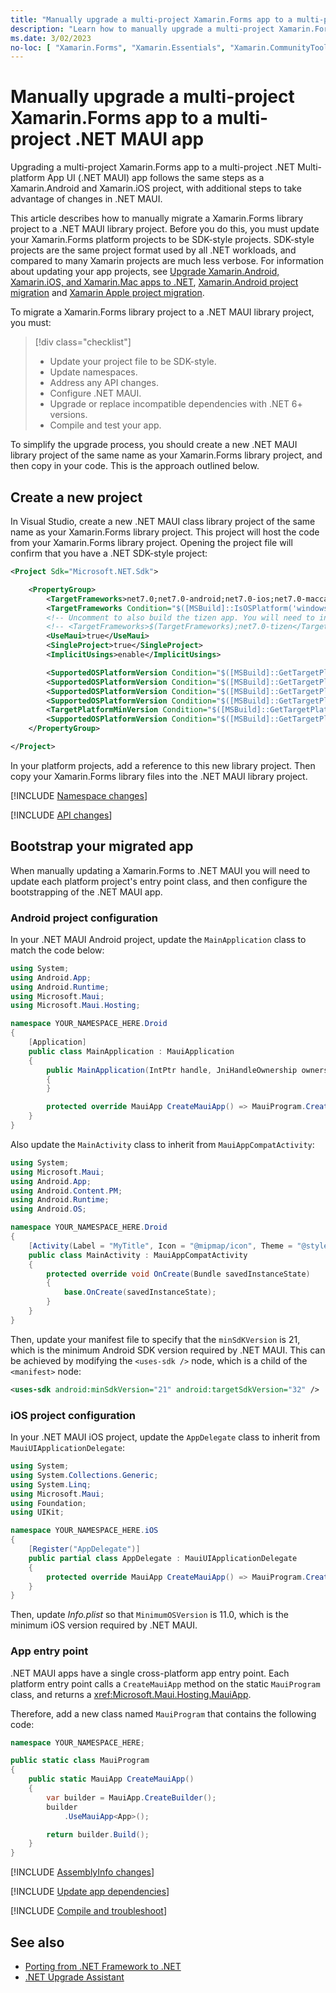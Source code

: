 ```yaml
---
title: "Manually upgrade a multi-project Xamarin.Forms app to a multi-project .NET MAUI app"
description: "Learn how to manually upgrade a multi-project Xamarin.Forms app to a multi-project .NET MAUI app."
ms.date: 3/02/2023
no-loc: [ "Xamarin.Forms", "Xamarin.Essentials", "Xamarin.CommunityToolkit", ".NET MAUI Community Toolkit", "SkiaSharp", "Xamarin.Forms.Maps", "Microsoft.Maui", "Microsoft.Maui.Controls", "net7.0-android", "net7.0-ios" ]
---
```


# Manually upgrade a multi-project Xamarin.Forms app to a multi-project .NET MAUI app

Upgrading a multi-project Xamarin.Forms app to a multi-project .NET Multi-platform App UI (.NET MAUI) app follows the same steps as a Xamarin.Android and Xamarin.iOS project, with additional steps to take advantage of changes in .NET MAUI.

This article describes how to manually migrate a Xamarin.Forms library project to a .NET MAUI library project. Before you do this, you must update your Xamarin.Forms platform projects to be SDK-style projects. SDK-style projects are the same project format used by all .NET workloads, and compared to many Xamarin projects are much less verbose. For information about updating your app projects, see [Upgrade Xamarin.Android, Xamarin.iOS, and Xamarin.Mac apps to .NET](native-projects.md), [Xamarin.Android project migration](android-projects.md) and [Xamarin Apple project migration](apple-projects.md).

To migrate a Xamarin.Forms library project to a .NET MAUI library project, you must:

> [!div class="checklist"]
>
> - Update your project file to be SDK-style.
> - Update namespaces.
> - Address any API changes.
> - Configure .NET MAUI.
> - Upgrade or replace incompatible dependencies with .NET 6+ versions.
> - Compile and test your app.

To simplify the upgrade process, you should create a new .NET MAUI library project of the same name as your Xamarin.Forms library project, and then copy in your code. This is the approach outlined below.

## Create a new project

In Visual Studio, create a new .NET MAUI class library project of the same name as your Xamarin.Forms library project. This project will host the code from your Xamarin.Forms library project. Opening the project file will confirm that you have a .NET SDK-style project:

```xml
<Project Sdk="Microsoft.NET.Sdk">

    <PropertyGroup>
        <TargetFrameworks>net7.0;net7.0-android;net7.0-ios;net7.0-maccatalyst</TargetFrameworks>
        <TargetFrameworks Condition="$([MSBuild]::IsOSPlatform('windows'))">$(TargetFrameworks);net7.0-windows10.0.19041.0</TargetFrameworks>
        <!-- Uncomment to also build the tizen app. You will need to install tizen by following this: https://github.com/Samsung/Tizen.NET -->
        <!-- <TargetFrameworks>$(TargetFrameworks);net7.0-tizen</TargetFrameworks> -->
        <UseMaui>true</UseMaui>
        <SingleProject>true</SingleProject>
        <ImplicitUsings>enable</ImplicitUsings>

        <SupportedOSPlatformVersion Condition="$([MSBuild]::GetTargetPlatformIdentifier('$(TargetFramework)')) == 'ios'">11.0</SupportedOSPlatformVersion>
        <SupportedOSPlatformVersion Condition="$([MSBuild]::GetTargetPlatformIdentifier('$(TargetFramework)')) == 'maccatalyst'">13.1</SupportedOSPlatformVersion>
        <SupportedOSPlatformVersion Condition="$([MSBuild]::GetTargetPlatformIdentifier('$(TargetFramework)')) == 'android'">21.0</SupportedOSPlatformVersion>
        <SupportedOSPlatformVersion Condition="$([MSBuild]::GetTargetPlatformIdentifier('$(TargetFramework)')) == 'windows'">10.0.17763.0</SupportedOSPlatformVersion>
        <TargetPlatformMinVersion Condition="$([MSBuild]::GetTargetPlatformIdentifier('$(TargetFramework)')) == 'windows'">10.0.17763.0</TargetPlatformMinVersion>
        <SupportedOSPlatformVersion Condition="$([MSBuild]::GetTargetPlatformIdentifier('$(TargetFramework)')) == 'tizen'">6.5</SupportedOSPlatformVersion>
    </PropertyGroup>

</Project>
```

In your platform projects, add a reference to this new library project. Then copy your Xamarin.Forms library files into the .NET MAUI library project.

[!INCLUDE [Namespace changes](includes/namespace-changes.md)]

[!INCLUDE [API changes](includes/api-changes.md)]

## Bootstrap your migrated app

When manually updating a Xamarin.Forms to .NET MAUI you will need to update each platform project's entry point class, and then configure the bootstrapping of the .NET MAUI app.

### Android project configuration

In your .NET MAUI Android project, update the `MainApplication` class to match the code below:

```csharp
using System;
using Android.App;
using Android.Runtime;
using Microsoft.Maui;
using Microsoft.Maui.Hosting;

namespace YOUR_NAMESPACE_HERE.Droid
{
    [Application]
    public class MainApplication : MauiApplication
    {
        public MainApplication(IntPtr handle, JniHandleOwnership ownership) : base(handle, ownership)
        {
        }

        protected override MauiApp CreateMauiApp() => MauiProgram.CreateMauiApp();
    }
}
```

Also update the `MainActivity` class to inherit from `MauiAppCompatActivity`:

```csharp
using System;
using Microsoft.Maui;
using Android.App;
using Android.Content.PM;
using Android.Runtime;
using Android.OS;

namespace YOUR_NAMESPACE_HERE.Droid
{
    [Activity(Label = "MyTitle", Icon = "@mipmap/icon", Theme = "@style/MainTheme", MainLauncher = true, ConfigurationChanges = ConfigChanges.ScreenSize | ConfigChanges.Orientation | ConfigChanges.UiMode | ConfigChanges.ScreenLayout | ConfigChanges.SmallestScreenSize)]
    public class MainActivity : MauiAppCompatActivity
    {
        protected override void OnCreate(Bundle savedInstanceState)
        {
            base.OnCreate(savedInstanceState);
        }
    }
}
```

Then, update your manifest file to specify that the `minSdKVersion` is 21, which is the minimum Android SDK version required by .NET MAUI. This can be achieved by modifying the `<uses-sdk />` node, which is a child of the `<manifest>` node:

```xml
<uses-sdk android:minSdkVersion="21" android:targetSdkVersion="32" />
```

### iOS project configuration

In your .NET MAUI iOS project, update the `AppDelegate` class to inherit from `MauiUIApplicationDelegate`:

```csharp
using System;
using System.Collections.Generic;
using System.Linq;
using Microsoft.Maui;
using Foundation;
using UIKit;

namespace YOUR_NAMESPACE_HERE.iOS
{
    [Register("AppDelegate")]
    public partial class AppDelegate : MauiUIApplicationDelegate
    {
        protected override MauiApp CreateMauiApp() => MauiProgram.CreateMauiApp();
    }
}
```

Then, update *Info.plist* so that `MinimumOSVersion` is 11.0, which is the minimum iOS version required by .NET MAUI.

### App entry point

.NET MAUI apps have a single cross-platform app entry point. Each platform entry point calls a `CreateMauiApp` method on the static `MauiProgram` class, and returns a <xref:Microsoft.Maui.Hosting.MauiApp>.

Therefore, add a new class named `MauiProgram` that contains the following code:

```csharp
namespace YOUR_NAMESPACE_HERE;

public static class MauiProgram
{
    public static MauiApp CreateMauiApp()
    {
        var builder = MauiApp.CreateBuilder();
        builder
            .UseMauiApp<App>();

        return builder.Build();
    }
}
```

[!INCLUDE [AssemblyInfo changes](includes/assemblyinfo-changes.md)]

[!INCLUDE [Update app dependencies](includes/update-app-dependencies.md)]

[!INCLUDE [Compile and troubleshoot](includes/compile-troubleshoot.md)]

## See also

- [Porting from .NET Framework to .NET](/dotnet/core/porting/)
- [.NET Upgrade Assistant](/dotnet/core/porting/upgrade-assistant-overview)

